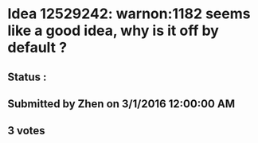 # Idea 12529242: warnon:1182 seems like a good idea, why is it off by default ? #

## Status : 

## Submitted by Zhen on 3/1/2016 12:00:00 AM

## 3 votes






